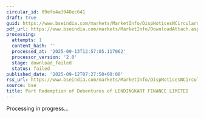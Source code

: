 ```yaml
---
circular_id: 09efe4a3948ec641
draft: true
guid: https://www.bseindia.com/markets/MarketInfo/DispNoticesNCirculars.aspx?Noticeid={DC57E4CC-8E5F-4EB7-BE76-19A9F9CA3228}&noticeno=20250912-17&dt=09/12/2025&icount=17&totcount=103&flag=0
pdf_url: https://www.bseindia.com/markets/MarketInfo/DownloadAttach.aspx?id=20250912-17&attachedId=
processing:
  attempts: 1
  content_hash: ''
  processed_at: '2025-09-13T12:57:05.117062'
  processor_version: '2.0'
  stage: download_failed
  status: failed
published_date: '2025-09-12T07:27:50+00:00'
rss_url: https://www.bseindia.com/markets/MarketInfo/DispNoticesNCirculars.aspx?Noticeid={DC57E4CC-8E5F-4EB7-BE76-19A9F9CA3228}&noticeno=20250912-17&dt=09/12/2025&icount=17&totcount=103&flag=0
source: bse
title: Part Redemption of Debentures of LENDINGKART FINANCE LIMITED
---
```


Processing in progress...